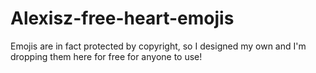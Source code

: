 # Alexisz-free-heart-emojis
Emojis are in fact protected by copyright, so I designed my own and I'm dropping them here for free for anyone to use! 
